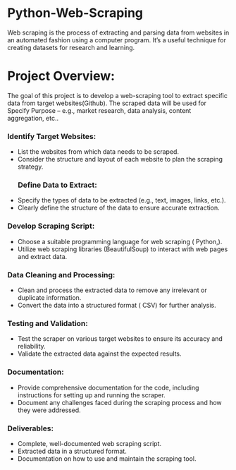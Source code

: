 # Python-Web-Scraping
Web scraping is the process of extracting and parsing data from websites in an automated fashion using a computer program. It’s a useful technique for creating datasets for research and learning.
# Project Overview:
The goal of this project is to develop a web-scraping tool to extract specific data from target websites(Github). The scraped data will be used for Specify Purpose – e.g., market research, data analysis, content aggregation, etc..
### Identify Target Websites:
- List the websites from which data needs to be scraped.
- Consider the structure and layout of each website to plan the scraping strategy.
  ### Define Data to Extract:
- Specify the types of data to be extracted (e.g., text, images, links, etc.).
- Clearly define the structure of the data to ensure accurate extraction.
### Develop Scraping Script:
- Choose a suitable programming language for web scraping ( Python,).
- Utilize web scraping libraries (BeautifulSoup) to interact with web pages and extract data.
### Data Cleaning and Processing:
- Clean and process the extracted data to remove any irrelevant or duplicate information.
- Convert the data into a structured format ( CSV) for further analysis.
### Testing and Validation:
- Test the scraper on various target websites to ensure its accuracy and reliability.
- Validate the extracted data against the expected results.
### Documentation:
- Provide comprehensive documentation for the code, including instructions for setting up and running the scraper.
- Document any challenges faced during the scraping process and how they were addressed.
### Deliverables:
- Complete, well-documented web scraping script.
- Extracted data in a structured format.
- Documentation on how to use and maintain the scraping tool.
